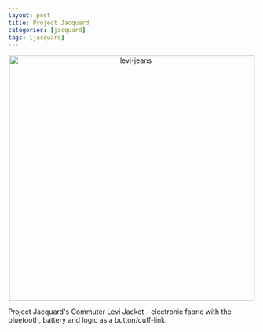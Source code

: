 ```yaml
---
layout: post
title: Project Jacquard
categories: [jacquard]
tags: [jacquard]
---
```


<div style="text-align: center">
<img src="{{ site.baseurl }}/images/jean-touch.jpg" alt="levi-jeans" style="width: 500px;"/>
</div>

Project Jacquard's Commuter Levi Jacket - electronic fabric with the bluetooth, battery and logic as a button/cuff-link.

